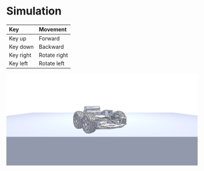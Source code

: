 # Simulation

| Key | Movement |
| :- | :- |
| Key up | Forward |
| Key down | Backward |
| Key right | Rotate right |
| Key left | Rotate left |

![preview](preview.png)
